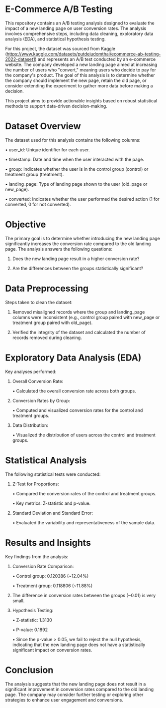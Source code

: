 # E-Commerce A/B Testing

This repository contains an A/B testing analysis designed to evaluate the impact of a new landing page on user conversion rates. The analysis involves comprehensive steps, including data cleaning, exploratory data analysis (EDA), and statistical hypothesis testing.

For this project, the dataset was sourced from Kaggle (https://www.kaggle.com/datasets/putdejudomthai/ecommerce-ab-testing-2022-dataset1) and represents an A/B test conducted by an e-commerce website. The company developed a new landing page aimed at increasing the number of users who "convert," meaning users who decide to pay for the company's product. The goal of this analysis is to determine whether the company should implement the new page, retain the old page, or consider extending the experiment to gather more data before making a decision.

This project aims to provide actionable insights based on robust statistical methods to support data-driven decision-making.


# Dataset Overview
The dataset used for this analysis contains the following columns:

•	user_id: Unique identifier for each user.

•	timestamp: Date and time when the user interacted with the page.

•	group: Indicates whether the user is in the control group (control) or treatment group (treatment).

•	landing_page: Type of landing page shown to the user (old_page or new_page).

•	converted: Indicates whether the user performed the desired action (1 for converted, 0 for not converted).


# Objective
The primary goal is to determine whether introducing the new landing page significantly increases the conversion rate compared to the old landing page.
The analysis answers the following questions:

1.	Does the new landing page result in a higher conversion rate?

2.	Are the differences between the groups statistically significant?

# Data Preprocessing
Steps taken to clean the dataset:

1.	Removed misaligned records where the group and landing_page columns were inconsistent (e.g., control group paired with new_page or treatment group paired with old_page).

2.	Verified the integrity of the dataset and calculated the number of records removed during cleaning.

# Exploratory Data Analysis (EDA)
Key analyses performed:

1.	Overall Conversion Rate:

    •	Calculated the overall conversion rate across both groups.

2.	Conversion Rates by Group:

    •	Computed and visualized conversion rates for the control and treatment groups.

3.	Data Distribution:

    •	Visualized the distribution of users across the control and treatment groups.

# Statistical Analysis
The following statistical tests were conducted:

1.	Z-Test for Proportions:

    •	Compared the conversion rates of the control and treatment groups.

    •	Key metrics: Z-statistic and p-value.
2.	Standard Deviation and Standard Error:

    •	Evaluated the variability and representativeness of the sample data.

# Results and Insights
Key findings from the analysis:

1. Conversion Rate Comparison:

    •	Control group: 0.120386 (~12.04%)

    •	Treatment group: 0.118806 (~11.88%)
2. The difference in conversion rates between the groups (~0.01) is very small.
3. Hypothesis Testing:

    •	Z-statistic: 1.3130

    •	P-value: 0.1892

    •	Since the p-value > 0.05, we fail to reject the null hypothesis, indicating that the new landing page does not have a statistically significant impact on conversion rates.

# Conclusion

The analysis suggests that the new landing page does not result in a significant improvement in conversion rates compared to the old landing page. The company may consider further testing or exploring other strategies to enhance user engagement and conversions.


